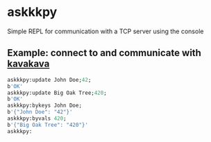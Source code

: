 # askkkpy
Simple REPL for communication with a TCP server using the console

## Example: connect to and communicate with [kavakava](https://github.com/bsoptei/kavakava)

```p
askkkpy:update John Doe;42;
b'OK'
askkkpy:update Big Oak Tree;420;
b'OK'
askkkpy:bykeys John Doe;
b'{"John Doe": "42"}'
askkkpy:byvals 420;
b'{"Big Oak Tree": "420"}'
askkkpy:
```
